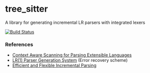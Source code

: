 tree_sitter
===========

A library for generating incremental LR parsers with integrated lexers

[![Build Status](https://travis-ci.org/maxbrunsfeld/tree_sitter.png?branch=master)](https://travis-ci.org/maxbrunsfeld/tree_sitter)

### References

- [Context Aware Scanning for Parsing Extensible Languages](http://www.umsec.umn.edu/publications/Context-Aware-Scanning-Parsing-Extensible)
- [LR(1) Parser Generation System](http://arxiv.org/pdf/1010.1234.pdf)  (Error recovery scheme)
- [Efficient and Flexible Incremental Parsing](http://harmonia.cs.berkeley.edu/papers/twagner-parsing.ps.gz)
